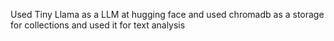 Used Tiny Llama as a LLM at hugging face and used chromadb as a storage for collections and used it for text analysis
